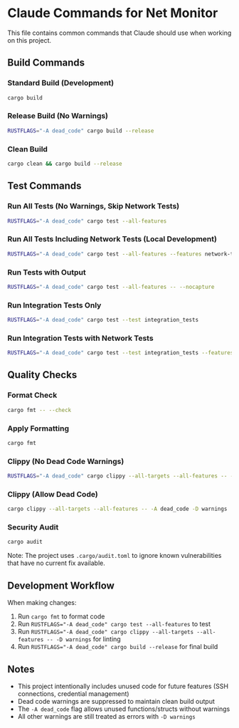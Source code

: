 # Claude Commands for Net Monitor

This file contains common commands that Claude should use when working on this project.

## Build Commands

### Standard Build (Development)
```bash
cargo build
```

### Release Build (No Warnings)
```bash
RUSTFLAGS="-A dead_code" cargo build --release
```

### Clean Build
```bash
cargo clean && cargo build --release
```

## Test Commands

### Run All Tests (No Warnings, Skip Network Tests)
```bash
RUSTFLAGS="-A dead_code" cargo test --all-features
```

### Run All Tests Including Network Tests (Local Development)
```bash
RUSTFLAGS="-A dead_code" cargo test --all-features --features network-tests
```

### Run Tests with Output
```bash
RUSTFLAGS="-A dead_code" cargo test --all-features -- --nocapture
```

### Run Integration Tests Only
```bash
RUSTFLAGS="-A dead_code" cargo test --test integration_tests
```

### Run Integration Tests with Network Tests
```bash
RUSTFLAGS="-A dead_code" cargo test --test integration_tests --features network-tests
```

## Quality Checks

### Format Check
```bash
cargo fmt -- --check
```

### Apply Formatting
```bash
cargo fmt
```

### Clippy (No Dead Code Warnings)
```bash
RUSTFLAGS="-A dead_code" cargo clippy --all-targets --all-features -- -D warnings
```

### Clippy (Allow Dead Code)
```bash
cargo clippy --all-targets --all-features -- -A dead_code -D warnings
```

### Security Audit
```bash
cargo audit
```

Note: The project uses `.cargo/audit.toml` to ignore known vulnerabilities that have no current fix available.

## Development Workflow

When making changes:
1. Run `cargo fmt` to format code
2. Run `RUSTFLAGS="-A dead_code" cargo test --all-features` to test
3. Run `RUSTFLAGS="-A dead_code" cargo clippy --all-targets --all-features -- -D warnings` for linting
4. Run `RUSTFLAGS="-A dead_code" cargo build --release` for final build

## Notes

- This project intentionally includes unused code for future features (SSH connections, credential management)
- Dead code warnings are suppressed to maintain clean build output
- The `-A dead_code` flag allows unused functions/structs without warnings
- All other warnings are still treated as errors with `-D warnings`